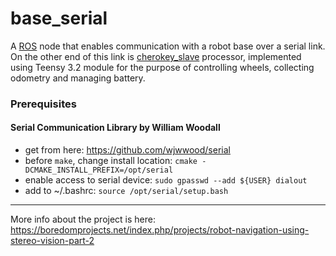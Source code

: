 # base_serial

A [ROS](http://www.ros.org) node that enables communication with a robot base over a serial link.
On the other end of this link is [cherokey_slave](https://github.com/icboredman/cherokey_slave) processor, implemented using Teensy 3.2 module for the purpose of controlling wheels, collecting odometry and managing battery.


### Prerequisites

#### Serial Communication Library by William Woodall
* get from here: https://github.com/wjwwood/serial
* before `make`, change install location: `cmake -DCMAKE_INSTALL_PREFIX=/opt/serial`
* enable access to serial device: `sudo gpasswd --add ${USER} dialout`
* add to ~/.bashrc: `source /opt/serial/setup.bash`


---
More info about the project is here: https://boredomprojects.net/index.php/projects/robot-navigation-using-stereo-vision-part-2
